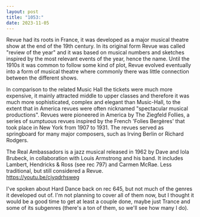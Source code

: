 ```yaml
---
layout: post
title: "1053:"
date: 2023-11-05
---
```


Revue had its roots in France, it was developed as a major musical theatre show at the end of the 19th century. In its original form Revue was called "review of the year" and it was based on musical numbers and sketches inspired by the most relevant events of the year, hence the name. Until the 1910s it was common to follow some kind of plot, Revue evolved eventually into a form of musical theatre where commonly there was little connection between the different shows.

In comparison to the related Music Hall the tickets were much more expensive, it mainly attracted middle to upper classes and therefore it was much more sophisticated, complex and elegant than Music-Hall, to the extent that in America revues were often nicknamed "spectacular musical productions". Revues were pioneered in America by The Ziegfeld Follies, a series of sumptuous revues inspired by the French 'Folies Bergères' that took place in New York from 1907 to 1931\. The revues served as springboard for many major composers, such as Irving Berlin or Richard Rodgers.

The Real Ambassadors is a jazz musical released in 1962 by Dave and Iola Brubeck, in collaboration with Louis Armstrong and his band. It includes Lambert, Hendricks & Ross (see rec 797\) and Carmen McRae. Less traditional, but still considered a Revue.  
https://youtu.be/cjyqdrhsweg

I've spoken about Hard Dance back on rec 645, but not much of the genres it developed out of. I'm not planning to cover all of them now, but I thought it would be a good time to get at least a couple done, maybe just Trance and some of its subgenres (there's a ton of them, so we'll see how many I do).
